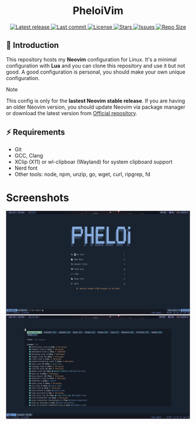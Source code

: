 <h1 align="center">PheloiVim</h1>

<div align="center"><p>
    <a href="https://github.com/neovim/neovim">
      <img alt="Latest release" src="https://img.shields.io/github/v/release/neovim/neovim?style=for-the-badge&logo=neovim&color=C9CBFF&logoColor=57A143&labelColor=302D41&include_prerelease&sort=semver" />
    </a>
    <a href="https://github.com/2giosangmitom/PheloiVim/pulse">
      <img alt="Last commit" src="https://img.shields.io/github/last-commit/2giosangmitom/PheloiVim?style=for-the-badge&logo=starship&color=8bd5ca&logoColor=D9E0EE&labelColor=302D41"/>
    </a>
    <a href="https://github.com/2giosangmitom/PheloiVim/blob/main/LICENSE">
      <img alt="License" src="https://img.shields.io/github/license/2giosangmitom/PheloiVim?style=for-the-badge&logo=starship&color=ee999f&logoColor=D9E0EE&labelColor=302D41" />
    </a>
    <a href="https://github.com/2giosangmitom/PheloiVim/stargazers">
      <img alt="Stars" src="https://img.shields.io/github/stars/2giosangmitom/PheloiVim?style=for-the-badge&logo=starship&color=c69ff5&logoColor=D9E0EE&labelColor=302D41" />
    </a>
    <a href="https://github.com/2giosangmitom/PheloiVim/issues">
      <img alt="Issues" src="https://img.shields.io/github/issues/2giosangmitom/PheloiVim?style=for-the-badge&logo=bilibili&color=F5E0DC&logoColor=D9E0EE&labelColor=302D41" />
    </a>
    <a href="https://github.com/2giosangmitom/PheloiVim">
      <img alt="Repo Size" src="https://img.shields.io/github/repo-size/2giosangmitom/PheloiVim?color=%23DDB6F2&label=SIZE&logo=codesandbox&style=for-the-badge&logoColor=D9E0EE&labelColor=302D41" />
    </a>
</div>

## 🚀 Introduction

This repository hosts my **Neovim** configuration for Linux. It's a minimal configuration with **Lua** and you can clone this repository and use it but not good. A good configuration is personal, you should make your own unique configuration.

> [!NOTE]
> This config is only for the **lastest Neovim stable release**. If you are having an older Neovim version, you should update Neovim via package manager or download the latest version from [Official repository](https://github.com/neovim/neovim).

## ⚡️ Requirements

- Git
- GCC, Clang
- XClip (X11) or wl-clipboar (Wayland) for system clipboard support
- Nerd font
- Other tools: node, npm, unzip, go, wget, curl, ripgrep, fd

# Screenshots

![dashboard](./screenshots/dashboard.png)
![lazy](./screenshots/lazy.png)
